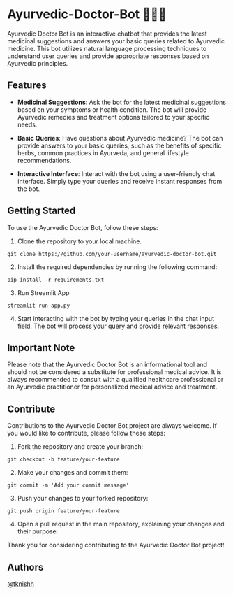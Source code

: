 # Ayurvedic-Doctor-Bot 👩🏻‍⚕️

Ayurvedic Doctor Bot is an interactive chatbot that provides the latest medicinal suggestions and answers your basic queries related to Ayurvedic medicine. This bot utilizes natural language processing techniques to understand user queries and provide appropriate responses based on Ayurvedic principles.

## Features

- **Medicinal Suggestions**: Ask the bot for the latest medicinal suggestions based on your symptoms or health condition. The bot will provide Ayurvedic remedies and treatment options tailored to your specific needs.

- **Basic Queries**: Have questions about Ayurvedic medicine? The bot can provide answers to your basic queries, such as the benefits of specific herbs, common practices in Ayurveda, and general lifestyle recommendations.

- **Interactive Interface**: Interact with the bot using a user-friendly chat interface. Simply type your queries and receive instant responses from the bot.

## Getting Started

To use the Ayurvedic Doctor Bot, follow these steps:

1. Clone the repository to your local machine.
```
git clone https://github.com/your-username/ayurvedic-doctor-bot.git
```

2. Install the required dependencies by running the following command:
```
pip install -r requirements.txt
```

3. Run Streamlit App
```
streamlit run app.py
```

4. Start interacting with the bot by typing your queries in the chat input field. The bot will process your query and provide relevant responses.

## Important Note

Please note that the Ayurvedic Doctor Bot is an informational tool and should not be considered a substitute for professional medical advice. It is always recommended to consult with a qualified healthcare professional or an Ayurvedic practitioner for personalized medical advice and treatment.

## Contribute

Contributions to the Ayurvedic Doctor Bot project are always welcome. If you would like to contribute, please follow these steps:

1. Fork the repository and create your branch:
```
git checkout -b feature/your-feature
```

2. Make your changes and commit them:
```
git commit -m 'Add your commit message'
```

3. Push your changes to your forked repository:
```
git push origin feature/your-feature
```

4. Open a pull request in the main repository, explaining your changes and their purpose.

Thank you for considering contributing to the Ayurvedic Doctor Bot project!

## Authors

[@tknishh](https://github.com/tknishh)
